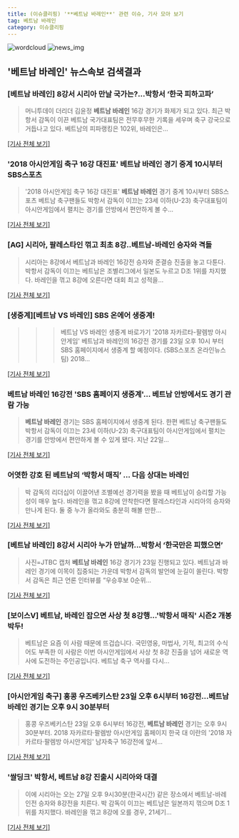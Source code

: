 ```yaml
---
title: (이슈클리핑) '**베트남 바레인**' 관련 이슈, 기사 모아 보기
tag: 베트남 바레인
category: 이슈클리핑
---
```

![wordcloud](https://s3.ap-northeast-2.amazonaws.com/lyrics101-wordcloud/2018-08-23-866e0962-295f-433a-bb1e-ac979e086202.png)
![news_img](https://user-images.githubusercontent.com/42597476/44507050-1206f400-a6e4-11e8-8d98-7ffbfebb353f.png)
## **'**베트남 바레인**'** 뉴스속보 검색결과
### [**베트남 바레인**] 8강서 시리아 만날 국가는?...박항서 ‘한국 피하고파’

>머니투데이 더리더 김윤정 **베트남 바레인** 16강 경기가 화제가 되고 있다. 최근 박항서 감독이 이끈 베트남 국가대표팀은 전무후무한 기록을 세우며 축구 강국으로 거듭나고 있다. 베트남의 피파랭킹은 102위, 바레인은...

[[기사 전체 보기]](http://theleader.mt.co.kr/articleView.html?no=2018082321557829267)

### '2018 아시안게임 축구 16강 대진표' **베트남 바레인** 경기 중계 10시부터 SBS스포츠

>'2018 아시안게임 축구 16강 대진표' **베트남 바레인** 경기 중계 10시부터 SBS스포츠 베트남 축구팬들도 박항서 감독이 이끄는 23세 이하(U-23) 축구대표팀이 아시안게임에서 펼치는 경기를 안방에서 편안하게 볼 수...

[[기사 전체 보기]](http://news20.busan.com/controller/newsController.jsp?newsId=20180823000411)

### [AG] 시리아, 팔레스타인 꺾고 최초 8강..베트남-바레인 승자와 격돌

>시리아는 8강에서 베트남과 바레인 16강전 승자와 준결승 진출을 놓고 다툰다. 박항서 감독이 이끄는 베트남은 조별리그에서 일본도 누르고 D조 1위를 차지했다. 바레인을 꺾고 8강에 오른다면 대회 최고 성적을...

[[기사 전체 보기]](http://star.mt.co.kr/stview.php?no=2018082321321096689)

### [생중계][베트남 VS 바레인] SBS 온에어 생중계!

>>> 베트남 VS 바레인 생중계 바로가기 '2018 자카르타-팔렘방 아시안게임'  베트남과 바레인의 16강전 경기를 23일 오후 10시 부터 SBS 홈페이지에서 생중계 할 예정이다. (SBS스포츠 온라인뉴스팀) 2018...

[[기사 전체 보기]](https://programs.sbs.co.kr/sports/ag2018/article/56053/S10009184989)

### **베트남 바레인** 16강전 'SBS 홈페이지 생중계'… 베트남 안방에서도 경기 관람 가능

>**베트남 바레인** 경기는 SBS 홈페이지에서 생중계 된다. 한편 베트남 축구팬들도 박항서 감독이 이끄는 23세 이하(U-23) 축구대표팀이 아시안게임에서 펼치는 경기를 안방에서 편안하게 볼 수 있게 됐다. 지난 22일...

[[기사 전체 보기]](http://www.topdaily.kr/news/articleView.html?idxno=54893)

### 어엿한 강호 된 베트남의 ‘박항서 매직’ … 다음 상대는 바레인

>박 감독의 리더십이 이끌어낸 조별예선 경기력을 봤을 때 베트남이 승리할 가능성이 매우 높다. 바레인을 꺾고 8강에 안착한다면 팔레스타인과 시리아의 승자와 만나게 된다. 둘 중 누가 올라와도 충분히 해볼 만한...

[[기사 전체 보기]](http://news.kmib.co.kr/article/view.asp?arcid=0012625168&code=61161311&cp=nv)

### [**베트남 바레인**] 8강서 시리아 누가 만날까...박항서 ‘한국만은 피했으면’

>사진=JTBC 캡처 **베트남 바레인** 16강 경기가 23일 진행되고 있다. 베트남과 바레인 경기에 이목이 집중되는 가운데 박항서 감독의 발언에 눈길이 쏠린다.   박항서 감독은 최근 언론 인터뷰를  “우승후보 0순위...

[[기사 전체 보기]](http://www.rpm9.com/news/article.html?id=20180823090080)

### [보이스V] 베트남, 바레인 잡으면 사상 첫 8강행…'박항서 매직' 시즌2 개봉박두!

>베트남은 요즘 이 사람 때문에 뜨겁습니다. 국민영웅, 마법사, 기적, 최고의 수식어도 부족한 이 사람은 이번 아시안게임에서 사상 첫 8강 진출을 넘어 새로운 역사에 도전하는 주인공입니다. 베트남 축구 역사를 다시...

[[기사 전체 보기]](https://news.sbs.co.kr/news/endPage.do?news_id=N1004903544&plink=ORI&cooper=NAVER)

### [아시안게임 축구] 홍콩 우즈베키스탄 23일 오후 6시부터 16강전…**베트남 바레인** 경기는 오후 9시 30분부터

>홍콩 우즈베키스탄 23일 오후 6시부터 16강전, **베트남 바레인** 경기는 오후 9시 30분부터. 2018 자카르타·팔렘방 아시안게임 홈페이지 한국 대 이란의 '2018 자카르타·팔렘방 아시안게임' 남자축구 16강전에 앞서...

[[기사 전체 보기]](http://news.imaeil.com/Sports/2018082317273717820)

### '쌀딩크' 박항서, 베트남 8강 진출시 시리아와 대결

>이에 시리아는 오는 27일 오후 9시30분(한국시간) 같은 장소에서 베트남-바레인전 승자와 8강전을 치른다. 박 감독이 이끄는 베트남은 일본까지 꺾으며 D조 1위를 차지했다. 바레인을 꺾고 8강에 오를 경우, 21세기...

[[기사 전체 보기]](http://www.segye.com/content/html/2018/08/23/20180823006945.html?OutUrl=naver)


